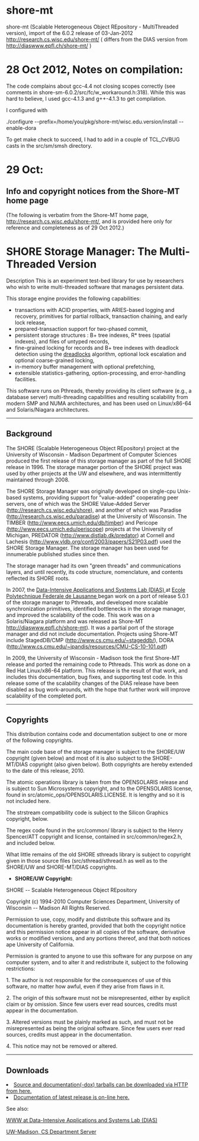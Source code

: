 shore-mt
========

shore-mt (Scalable Heterogeneous Object REpository - MultiThreaded version), import of the 6.0.2 release of 03-Jan-2012  http://research.cs.wisc.edu/shore-mt/ ( differs from the DIAS version from http://diaswww.epfl.ch/shore-mt/ )



28 Oct 2012, Notes on compilation:
==================================

The code complains about gcc-4.4 not closing scopes correctly (see comments in shore-sm-6.0.2/src/fc/w_workaround.h:318).
While this was hard to believe, I used gcc-4.1.3 and g++-4.1.3 to get compilation.

I configured with

./configure --prefix=/home/you/pkg/shore-mt/wisc.edu.version/install --enable-dora

To get make check to succeed, I had to add in a couple of TCL_CVBUG casts in the src/sm/smsh directory.


29 Oct:
=======

Info and copyright notices from the Shore-MT home page 
-------------------------------------------------------

(The following is verbatim from the Shore-MT home page, http://research.cs.wisc.edu/shore-mt/, and is provided here only for reference and completeness as of 29 Oct 2012.)


<h1>SHORE Storage Manager: The Multi-Threaded Version</h1>

<p>
Description</a></h2>
This is an experiment test-bed library for use by researchers who wish to write multi-threaded software that manages persistent data.<p>
This storage engine provides the following capabilities:<ul>
<li>transactions with ACID properties, with ARIES-based logging and recovery, primitives for partial rollback, transaction chaining, and early lock release,</li><li>prepared-transaction support for two-phased commit,</li><li>persistent storage structures : B+ tree indexes, R* trees (spatial indexes), and files of untyped records,</li><li>fine-grained locking for records and B+ tree indexes with deadlock detection using the <a href="http://www.cims.nyu.edu/%7Eejk/papers/dreadlocks-spaa08.pdf">dreadlocks</a> algorithm, optional lock escalation and optional coarse-grained locking,</li><li>in-memory buffer management with optional prefetching,</li><li>extensible statistics-gathering, option-processing, and error-handling facilities.</li></ul>
<p>
This software runs on Pthreads, thereby providing its client software (e.g., a database server) multi-threading capabilities and resulting scalability from modern SMP and NUMA architectures, and has been used on Linux/x86-64 and Solaris/Niagara architectures.
<hr>
<h2><a class="anchor" name="Background">
Background</a></h2>
The SHORE (Scalable Heterogeneous Object REpository) project at the University of Wisconsin - Madison Department of Computer Sciences produced the first release of this storage manager as part of the full SHORE release in 1996. The storage manager portion of the SHORE project was used by other projects at the UW and elsewhere, and was intermittently maintained through 2008.<p>
The SHORE Storage Manager was originally developed on single-cpu Unix-based systems, providing support for "value-added" cooperating peer servers, one of which was the SHORE Value-Added Server (<a href="http://research.cs.wisc.edu/shore">http://research.cs.wisc.edu/shore</a>), and another of which was Paradise (<a href="http://research.cs.wisc.edu/paradise">http://research.cs.wisc.edu/paradise</a>) at the University of Wisconsin. The TIMBER (<a href="http://www.eecs.umich.edu/db/timber">http://www.eecs.umich.edu/db/timber</a>) and Pericope (<a href="http://www.eecs.umich.edu/periscope">http://www.eecs.umich.edu/periscope</a>) projects at the University of Michigan, PREDATOR (<a href="http://www.distlab.dk/predator">http://www.distlab.dk/predator</a>) at Cornell and Lachesis (<a href="http://www.vldb.org/conf/2003/papers/S21P03.pdf">http://www.vldb.org/conf/2003/papers/S21P03.pdf</a>) used the SHORE Storage Manager. The storage manager has been used for innumerable published studies since then.<p>
The storage manager had its own "green threads" and communications layers, and until recently, its code structure, nomenclature, and contents reflected its SHORE roots.<p>
In 2007, the 
<A HREF="http://dias.epfl.ch/">
Data-Intensive Applications and Systems Lab (DIAS)
</A>
at 
<A HREF="http://epfl.ch/">
Ecole Polytechnique Federale de Lausanne
</A>
began work on a port of release 5.0.1 of the storage manager to Pthreads, and developed more scalable synchronization primitives, identified bottlenecks in the storage manager, and improved the scalability of the code. This work was on a Solaris/Niagara platform and was released as Shore-MT <a href="http://diaswww.epfl.ch/shore-mt">http://diaswww.epfl.ch/shore-mt</a>). It was a partial port of the storage manager and did not include documentation. Projects using Shore-MT include StagedDB/CMP (<a href="http://www.cs.cmu.edu/~stageddb/">http://www.cs.cmu.edu/~stageddb/</a>), DORA (<a href="http://www.cs.cmu.edu/~ipandis/resources/CMU-CS-10-101.pdf">http://www.cs.cmu.edu/~ipandis/resources/CMU-CS-10-101.pdf</a>)<p>
In 2009, the University of Wisconsin - Madison took the first Shore-MT release and ported the remaining code to Pthreads. This work as done on a Red Hat Linux/x86-64 platform. This release is the result of that work, and includes this documentation, bug fixes, and supporting test code. In this release some of the scalability changes of the DIAS release have been disabled as bug work-arounds, with the hope that further work will improve scalability of the completed port.
<hr>
<h2><a class="anchor" name="Copyrights">
Copyrights</a></h2>
This distribution contains code and documentation subject to one or more of the following copyrights.<p>
The main code base of the storage manager is subject to the SHORE/UW copyright (given below) and most of it is also subject to the SHORE-MT/DIAS copyright (also given below). Both copyrights are hereby extended to the date of this release, 2010.<p>
The atomic operations library is taken from the OPENSOLARIS release and is subject to Sun Microsystems copyright, and to the OPENSOLARIS license, found in src/atomic_ops/OPENSOLARIS.LICENSE. It is lengthy and so it is not included here.<p>
The strstream compatibility code 
is subject to the Silicon Graphics copyright, below.<p>
The regex code 
found in the src/common/ library 
is subject to the Henry Spencer/ATT copyright and license, contained in src/common/regex2.h, 
and included below.<p>
What little remains of the old SHORE sthreads library is subject to copyright given in those source files (src/sthread/sthread.h as well as to the SHORE/UW and SHORE-MT/DIAS copyrights.<p>
<ul>
<li><b>SHORE/UW</b> <b>Copyright:</b> </li></ul>
<p>
SHORE -- Scalable Heterogeneous Object REpository<p>
Copyright (c) 1994-2010 Computer Sciences Department, University of Wisconsin -- Madison All Rights Reserved.<p>
Permission to use, copy, modify and distribute this software and its documentation is hereby granted, provided that both the copyright notice and this permission notice appear in all copies of the software, derivative works or modified versions, and any portions thereof, and that both notices ape University of California.<p>
Permission is granted to anyone to use this software for any purpose on any computer system, and to alter it and redistribute it, subject to the following restrictions:<p>
1. The author is not responsible for the consequences of use of this software, no matter how awful, even if they arise from flaws in it.<p>
2. The origin of this software must not be misrepresented, either by explicit claim or by omission. Since few users ever read sources, credits must appear in the documentation.<p>
3. Altered versions must be plainly marked as such, and must not be misrepresented as being the original software. Since few users ever read sources, credits must appear in the documentation.<p>
4. This notice may not be removed or altered.
<HR>
<h2><a class="anchor" name="Downloads">
Downloads</a></h2>
<p>

<LI><A HREF="http://research.cs.wisc.edu/shore-mt/ftp/">
Source and documentation(-dox) tarballs can be downloaded via HTTP from here.
</A> 


<LI><A HREF="http://research.cs.wisc.edu/shore-mt/onlinedoc/html/index.html">
Documentation of latest release is on-line here.
</A> 

<P>
See also:
<P>
<A HREF="http://diaswww.epfl.ch/">
WWW at Data-Intensive Applications and Systems Lab (DIAS)
</A>
<P>
<A HREF="http://www.cs.wisc.edu/">
UW-Madison, CS Department Server
</A>
